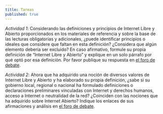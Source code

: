 ```yaml
---
title: Tareas
published: true
---
```


*Actividad 1*: Considerando las definiciones y principios de Internet Libre y Abierto proporcionados en los materiales de referencia y sobre la base de las lecturas obligatorias y adicionales, ¿puede identificar principios o ideales que considere que faltan en esta definición? ¿Considera que algún elemento debería ser excluido? En caso afirmativo, formule su propia definición de “Internet Libre y Abierto” y explique en un solo párrafo por qué optó por esa definición.
Por favor publique su respuesta en <a href="http://discourse.p2pu.org/c/internet-abierto" target="_blank">el foro de debate</a>.

*Actividad 2*: Ahora que ha adquirido una noción de diversos valores de Internet Libre y Abierto y ha elaborado su propia definición, ¿sabe si su gobierno local, regional o nacional ha formulado definiciones o declaraciones preliminares vinculadas con Internet y derechos humanos, acceso a Internet o neutralidad de la red? ¿Coinciden con las nociones que ha adquirido sobre Internet Abierto? Indique los enlaces de sus afirmaciones y análisis en <a href="http://discourse.p2pu.org/c/internet-abierto" target="_blank">el foro de debate</a>.
